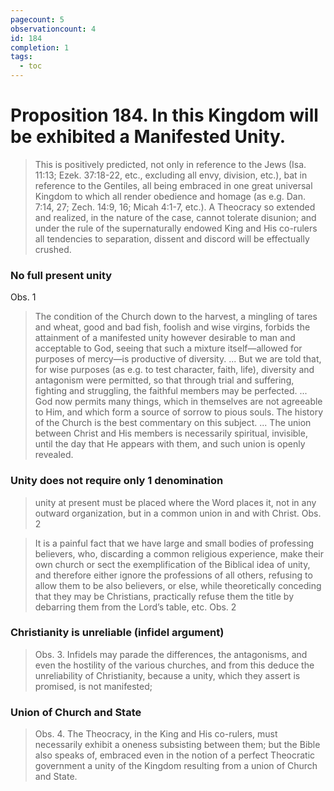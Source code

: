 ```yaml
---
pagecount: 5
observationcount: 4
id: 184
completion: 1
tags:
  - toc
---
```

# Proposition 184. In this Kingdom will be exhibited a Manifested Unity.

>This is positively predicted, not only in reference to the Jews (Isa. 11:13; Ezek. 37:18-22, etc., excluding all envy, division, etc.), bat in reference to the Gentiles, all being embraced in one great universal Kingdom to which all render obedience and homage (as e.g. Dan. 7:14, 27; Zech. 14:9, 16; Micah 4:1-7, etc.). A Theocracy so extended and realized, in the nature of the case, cannot tolerate disunion; and under the rule of the supernaturally endowed King and His co-rulers all tendencies to separation, dissent and discord will be effectually crushed.
### No full present unity
Obs. 1
>The condition of the Church down to the harvest, a mingling of tares and wheat, good and bad fish, foolish and wise virgins, forbids the attainment of a manifested unity however desirable to man and acceptable to God, seeing that such a mixture itself—allowed for purposes of mercy—is productive of diversity.
>...
>But we are told that, for wise purposes (as e.g. to test character, faith, life), diversity and antagonism were permitted, so that through trial and suffering, fighting and struggling, the faithful members may be perfected.
>...
>God now permits many things, which in themselves are not agreeable to Him, and which form a source of sorrow to pious souls. The history of the Church is the best commentary on this subject.
>...
>The union between Christ and His members is necessarily spiritual, invisible, until the day that He appears with them, and such union is openly revealed.
### Unity does not require only 1 denomination
>unity at present must be placed where the Word places it, not in any outward organization, but in a common union in and with Christ.
>Obs. 2

>It is a painful fact that we have large and small bodies of professing believers, who, discarding a common religious experience, make their own church or sect the exemplification of the Biblical idea of unity, and therefore either ignore the professions of all others, refusing to allow them to be also believers, or else, while theoretically conceding that they may be Christians, practically refuse them the title by debarring them from the Lord’s table, etc.
>Obs. 2
### Christianity is unreliable (infidel argument)
>Obs. 3. Infidels may parade the differences, the antagonisms, and even the hostility of the various churches, and from this deduce the unreliability of Christianity, because a unity, which they assert is promised, is not manifested;
### Union of Church and State
>Obs. 4. The Theocracy, in the King and His co-rulers, must necessarily exhibit a oneness subsisting between them; but the Bible also speaks of, embraced even in the notion of a perfect Theocratic government a unity of the Kingdom resulting from a union of Church and State.




